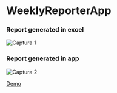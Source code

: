 # WeeklyReporterApp

### Report generated in excel
![Captura 1](https://cloud.githubusercontent.com/assets/1646072/15675179/3975701c-2706-11e6-9b22-e8ca54497698.png)

### Report generated in app
![Captura 2](https://cloud.githubusercontent.com/assets/1646072/15675178/3972cbfa-2706-11e6-9690-57089b243e72.png)

[Demo](http://ridixcr.github.io/WeeklyReporterApp/)
